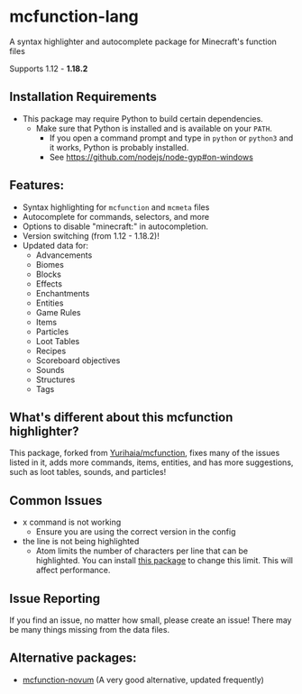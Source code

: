 # mcfunction-lang

A syntax highlighter and autocomplete package for Minecraft's function files

Supports 1.12 - **1.18.2**

## Installation Requirements
- This package may require Python to build certain dependencies.
  - Make sure that Python is installed and is available on your `PATH`.
    - If you open a command prompt and type in `python` or `python3` and it works, Python is probably installed.
    - See https://github.com/nodejs/node-gyp#on-windows

## Features:
- Syntax highlighting for `mcfunction` and `mcmeta` files
- Autocomplete for commands, selectors, and more
- Options to disable "minecraft:" in autocompletion.
- Version switching (from 1.12 - 1.18.2)!
- Updated data for:
  - Advancements
  - Biomes
  - Blocks
  - Effects
  - Enchantments
  - Entities
  - Game Rules
  - Items
  - Particles
  - Loot Tables
  - Recipes
  - Scoreboard objectives
  - Sounds
  - Structures
  - Tags

## What's different about this mcfunction highlighter?

This package, forked from [Yurihaia/mcfunction](https://github.com/Bassab03/mcfunction), fixes many of the issues listed in it, adds more commands, items, entities, and has more suggestions, such as loot tables, sounds, and particles!

## Common Issues
- x command is not working
  - Ensure you are using the correct version in the config
- the line is not being highlighted
  - Atom limits the number of characters per line that can be highlighted. You can install [this package](https://atom.io/packages/grammar-token-limit) to change this limit. This will affect performance.

## Issue Reporting
If you find an issue, no matter how small, please create an issue! There may be many things missing from the data files.

## Alternative packages:
- [mcfunction-novum](https://github.com/jan00bl/mcfunction-novum) (A very good alternative, updated frequently)
